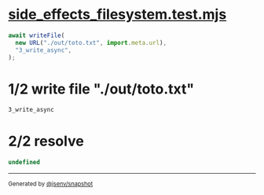 # [side_effects_filesystem.test.mjs](../../side_effects_filesystem.test.mjs)

```js
await writeFile(
  new URL("./out/toto.txt", import.meta.url),
  "3_write_async",
);
```

# 1/2 write file "./out/toto.txt"

```txt
3_write_async
```

# 2/2 resolve

```js
undefined
```

---

<sub>
  Generated by <a href="https://github.com/jsenv/core/tree/main/packages/independent/snapshot">@jsenv/snapshot</a>
</sub>
